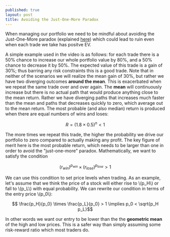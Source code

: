 ```yaml
---
published: true
layout: post
title: Avoiding the Just-One-More Paradox
---
```


When managing our portfolio we need to be mindful about avoiding the Just-One-More paradox (explained [here](https://www.youtube.com/watch?v=_FuuYSM7yOo)) which could lead to ruin even when each trade we take has positve EV.

A simple example used in the video is as follows: for each trade there is a 50% chance to increase our whole portfolio value by 80%, and a 50% chance to decrease it by 50%. The expected value of this trade is a gain of 30%; thus barring any risk constraints this is a good trade. Note that in neither of the scenarios we will realize the mean gain of 30%, but rather we have two diverging outcomes **around the mean**. This is exacerbated when we repeat the same trade over and over again. The **mean** will continuously increase but there is no actual path that would produce anything close to the mean return. Rather we have diverging paths that increases much faster than the mean and paths that decreases quickly to zero, which average out to the mean return. The most probable (and also median) return is produced when there are equal numbers of wins and loses:

$$ R = (1.8\times 0.5)^{n} < 1 $$

The more times we repeat this trade, the higher the probability we drive our portfolio to zero compared to actually making any profit. The key figure of merit here is the most probable return, which needs to be larger than one in order to avoid the "just-one-more" paradox. Mathematically, we want to satisfy the condition

$$ (r_{win})^{p_{win}} \times (r_{lose})^{p_{lose}} > 1 $$

We can use this condition to set price levels when trading. As an example, let's assume that we think the price of a stock will either rise to \\(p_H\\) or fall to \\(p_L\\) with equal probability. We can rewrite our condition in terms of the entry price \\(p_0\\):

$$ \frac{p_H}{p_0} \times \frac{p_L}{p_0} > 1 \implies p_0 < \sqrt{p_H p_L}$$

In other words we want our entry to be lower than the the **geometric mean** of the high and low prices. This is a safer way than simply assuming some risk-reward ratio which most traders do.
